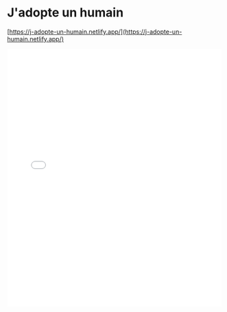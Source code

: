 # J'adopte un humain

[https://j-adopte-un-humain.netlify.app/](https://j-adopte-un-humain.netlify.app/)


<embed src="proj.pdf" width="500" height="600" type="application/pdf">
